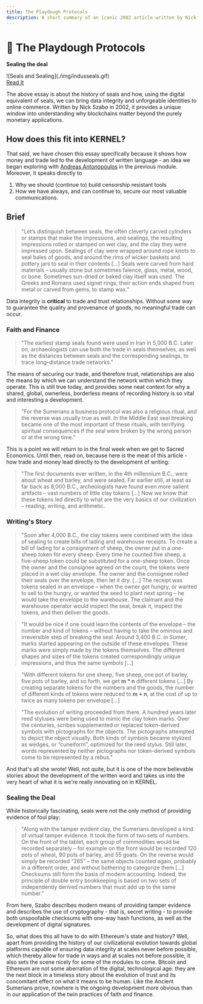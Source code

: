 ```yaml
---
title: The Playdough Protocols
description: A short summary of an iconic 2002 article written by Nick Szabo on the history of seals and data integrity, directly applicable to how we understand the value of blockchains today.
---
```


# 🤝 The Playdough Protocols

<div markdown="1" class="card half sidebar center gemoji center-content center">

**Sealing the deal**

<div markdown="2">
![Seals and Sealing](./img/indusseals.gif)
</div>

<div markdown="3" class="curated-link">
<a href="https://nakamotoinstitute.org/the-playdough-protocols/" target="_blank">Read It</a>
</div>

</div>

<div markdown="1" class="clear"></div>

The above essay is about the history of seals and how, using the digital equivalent of seals, we can bring data integrity and unforgeable identities to online commerce. Written by Nick Szabo in 2002, it provides a unique window into understanding why blockchains matter beyond the purely monetary applications.

## **How does this fit into KERNEL?**

That said, we have chosen this essay specifically because it shows how money and trade led to the development of written language - an idea we began exploring with [Andreas Antonopoulos](../../module-0/money-language) in the previous module. Moreover, it speaks directly to

1. Why we should (continue to) build censorship resistant tools
2. How we have always, and can continue to, secure our most valuable communications.

## Brief

> "Let‘s distinguish between seals, the often cleverly carved cylinders or stamps that make the impressions, and sealings, the resulting impressions rolled or stamped on wet clay, and the clay they were impressed upon. Sealings of clay were wrapped around rope knots to seal bales of goods, and around the rims of wicker baskets and pottery jars to seal in their contents [...] Seals were carved from hard materials – usually stone but sometimes faience, glass, metal, wood, or bone. Sometimes sun-dried or baked clay itself was used. The Greeks and Romans used signet rings, their action ends shaped from metal or carved from gems, to stamp wax."

Data integrity is **critical** to trade and trust relationships. Without some way to guarantee the quality and provenance of goods, no meaningful trade can occur.

### Faith and Finance

> "The earliest stamp seals found were used in Iran in 5,000 B.C. Later on, archaeologists can use both the trade in seals themselves, as well as the distances between seals and the corresponding sealings, to trace long-distance trade networks."

The means of securing our trade, and therefore trust, relationships are also the means by which we can understand the network within which they operate. This is still true today, and provides some neat context for why a shared, global, ownerless, borderless means of recording history is so vital and interesting a development.

> "For the Sumerians a business protocol was also a religious ritual, and the reverse was usually true as well. In the Middle East seal breaking became one of the most important of these rituals, with terrifying spiritual consequences if the seal were broken by the wrong person or at the wrong time."

This is a point we will return to in the final week when we get to Sacred Economics. Until then, read on, because here is the meat of this article - how trade and money lead directly to the development of writing:

> "The first documents ever written, in the 4th millennium B.C., were about wheat and barley, and were sealed. Far earlier still, at least as far back as 8,000 B.C., archeologists have found even more salient artifacts – vast numbers of little clay tokens [...] Now we know that these tokens led directly to what are the very basics of our civilization – reading, writing, and arithmetic.

### Writing's Story

> "Soon after 4,000 B.C., the clay tokens were combined with the idea of sealing to create bills of lading and warehouse receipts. To create a bill of lading for a consignment of sheep, the owner put in a one-sheep token for every sheep. Every time he counted five sheep, a five-sheep token could be substituted for a one-sheep token. Once the owner and the consignee agreed on the count, the tokens were placed in a wet clay envelope. The owner and the consignee rolled their seals over the envelope, then let it dry. [...] The receipt was tokens sealed in an envelope – when the owner got hungry, or wanted to sell to the hungry, or wanted the seed to plant next spring – he would take the envelope to the warehouse. The claimant and the warehouse operator would inspect the seal, break it, inspect the tokens, and then deliver the goods.

> "It would be nice if one could learn the contents of the envelope – the number and kind of tokens – without having to take the ominous and irreversible step of breaking the seal. Around 3,400 B.C. in Sumer, marks started appearing on the outside of these envelopes. These marks were simply made by the tokens themselves. The different shapes and sizes of the tokens created correspondingly unique impressions, and thus the same symbols [...]

> "With different tokens for one sheep, five sheep, one pot of barley, five pots of barley, and so forth, we get **m * n** different tokens [...] By creating separate tokens for the numbers and the goods, the number of different kinds of tokens were reduced to **m + n**, at the cost of up to twice as many tokens per envelope [...]

> "The evolution of writing proceeded from there. A hundred years later reed styluses were being used to mimic the clay token marks. Over the centuries, scribes supplemented or replaced token-derived symbols with pictographs for the objects. The pictographs attempted to depict the object visually. Both kinds of symbols became stylized as wedges, or “cuneiform”, optimized for the reed stylus. Still later, words represented by neither pictographs nor token-derived symbols come to be represented by a rebus."

And that's all she wrote! Well, not quite, but it is one of the more believable stories about the development of the written word and takes us into the very heart of what it is we're really innovating on in KERNEL.

### Sealing the Deal

While historically fascinating, seals were not the only method of providing evidence of foul play:

> "Along with the tamper evident clay, the Sumerians developed a kind of virtual tamper evidence. It took the form of two sets of numbers. On the front of the tablet, each group of commodities would be recorded separately – for example on the front would be recorded 120 pots of wheat, 90 pots of barley, and 55 goats. On the reverse would simply be recorded “265” – the same objects counted again, probably in a different order, and without bothering to categorize them [...] Checksums still form the basis of modern accounting. Indeed, the principle of double entry bookkeeping is based on two sets of independently derived numbers that must add up to the same number."

From here, Szabo describes modern means of providing tamper evidence and describes the use of cryptography - that is, secret writing - to provide both unspoofable checksums with one-way hash functions, as well as the development of digital signatures.

So, what does this all have to do with Ethereum's state and history? Well, apart from providing the history of our civilizational evolution towards global platforms capable of ensuring data integrity at scales never before possible, which thereby allow for trade in ways and at scales not before possible, it also sets the scene nicely for some of the modules to come. Bitcoin and Ethereum are not some aberration of the digital, technological age: they are the next block in a timeless story about the evolution of trust and its concomitant effect on what it means to be human. Like the Ancient Sumerians prove, nowhere is the ongoing development more obvious than in our application of the twin practices of faith and finance.